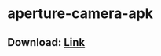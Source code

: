 # aperture-camera-apk
## **Download:** [Link]([https://github.com/Luciogi/aperture-camera-apk/releases](https://github.com/SebaUbuntu/android_packages_apps_Aperture/releases)https://github.com/SebaUbuntu/android_packages_apps_Aperture/releases)
